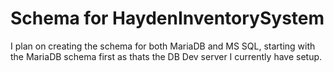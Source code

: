 # Schema for HaydenInventorySystem
I plan on creating the schema for both MariaDB and MS SQL, starting with the MariaDB schema first as thats the DB Dev server I currently have setup.